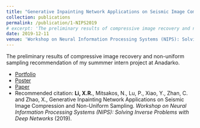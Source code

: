 ```yaml
---
title: "Generative Inpainting Network Applications on Seismic Image Compression and Non-Uniform Sampling"
collection: publications
permalink: /publication/1-NIPS2019
# excerpt: 'The preliminary results of compressive image recovery and non-uniform sampling recommendation'
date: 2019-12-11
venue: 'Workshop on Neural Information Processing Systems (NIPS): Solving Inverse Problems with Deep Networks'
---
```

The preliminary results of compressive image recovery and non-uniform sampling recommendation of my summmer intern project at Anadarko.



* [Portfolio](/Portfolio/2seismicpublication/)
* [Poster](https://www.researchgate.net/publication/343385839_Toward_Zero_Human_Efforts_Iterative_Training_Framework_for_Noisy_Segmentation_Label)
* [Paper](https://openreview.net/forum?id=Hyleh7hqUH)
* Recommended citation: **Li, X.R.**, Mitsakos, N., Lu, P., Xiao, Y., Zhan, C. and Zhao, X., Generative Inpainting Network Applications on Seismic Image Compression and Non-Uniform Sampling. *Workshop on Neural Information Processing Systems (NIPS): Solving Inverse Problems with Deep Networks* (2019). 
